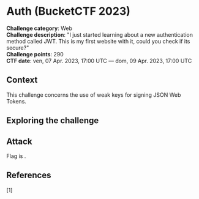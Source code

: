 # Auth (BucketCTF 2023)

**Challenge category**: Web<br>
**Challenge description**: "I just started learning about a new authentication method called JWT. This is my first website with it, could you check if its secure?"<br>
**Challenge points**: 290<br>
**CTF date**: ven, 07 Apr. 2023, 17:00 UTC — dom, 09 Apr. 2023, 17:00 UTC<br>

## Context

This challenge concerns the use of weak keys for signing JSON Web Tokens.

## Exploring the challenge



## Attack




Flag is <code></code>.

## References
<a id="1">[1]</a> 

